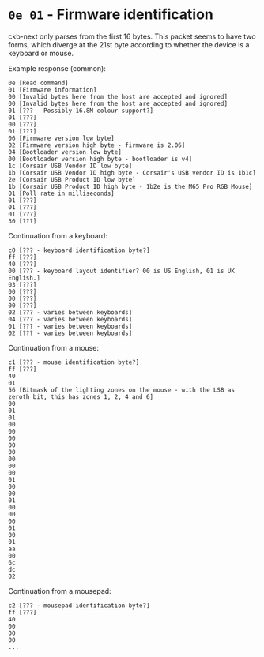 # `0e 01` - Firmware identification

ckb-next only parses from the first 16 bytes. This packet seems to have two forms, which diverge at the 21st byte according to whether the device is a keyboard or mouse.

Example response (common):
```
0e [Read command]
01 [Firmware information]
00 [Invalid bytes here from the host are accepted and ignored]
00 [Invalid bytes here from the host are accepted and ignored]
01 [??? - Possibly 16.8M colour support?]
01 [???]
00 [???]
01 [???]
06 [Firmware version low byte]
02 [Firmware version high byte - firmware is 2.06]
04 [Bootloader version low byte]
00 [Bootloader version high byte - bootloader is v4]
1c [Corsair USB Vendor ID low byte]
1b [Corsair USB Vendor ID high byte - Corsair's USB vendor ID is 1b1c]
2e [Corsair USB Product ID low byte]
1b [Corsair USB Product ID high byte - 1b2e is the M65 Pro RGB Mouse]
01 [Poll rate in milliseconds]
01 [???]
01 [???]
01 [???]
30 [???]
```

Continuation from a keyboard:
```
c0 [??? - keyboard identification byte?]
ff [???]
40 [???]
00 [??? - keyboard layout identifier? 00 is US English, 01 is UK English.]
03 [???]
00 [???]
00 [???]
00 [???]
02 [??? - varies between keyboards]
04 [??? - varies between keyboards]
01 [??? - varies between keyboards]
02 [??? - varies between keyboards]
```

Continuation from a mouse:
```
c1 [??? - mouse identification byte?]
ff [???]
40
01
56 [Bitmask of the lighting zones on the mouse - with the LSB as zeroth bit, this has zones 1, 2, 4 and 6]
00
01
01
00
00
00
00
00
00
00
00
01
00
00
01
00
00
00
01
00
01
aa
00
6c
dc
02
```

Continuation from a mousepad:
```
c2 [??? - mousepad identification byte?]
ff [???]
40
00
00
00
...
```
